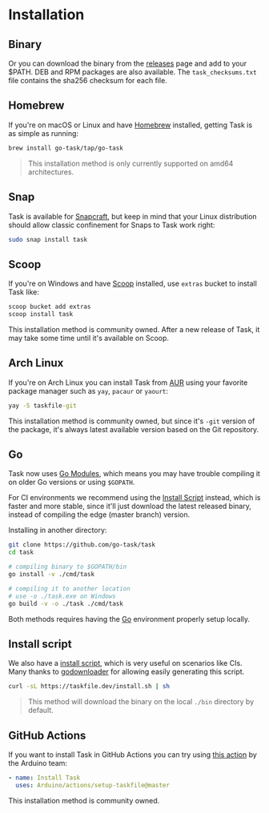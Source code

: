 # Installation

## Binary

Or you can download the binary from the [releases][releases] page and add to
your $PATH. DEB and RPM packages are also available.
The `task_checksums.txt` file contains the sha256 checksum for each file.

## Homebrew

If you're on macOS or Linux and have [Homebrew][homebrew] installed, getting
Task is as simple as running:

```bash
brew install go-task/tap/go-task
```

> This installation method is only currently supported on amd64 architectures.

## Snap

Task is available for [Snapcraft][snapcraft], but keep in mind that your
Linux distribution should allow classic confinement for Snaps to Task work
right:

```bash
sudo snap install task
```

## Scoop

If you're on Windows and have [Scoop][scoop] installed, use `extras` bucket
to install Task like:

```cmd
scoop bucket add extras
scoop install task
```

This installation method is community owned. After a new release of Task, it
may take some time until it's available on Scoop.

## Arch Linux

If you're on Arch Linux you can install Task from
[AUR](https://aur.archlinux.org/packages/taskfile-git) using your favorite
package manager such as `yay`, `pacaur` or `yaourt`:

```cmd
yay -S taskfile-git
```

This installation method is community owned, but since it's `-git` version of
the package, it's always latest available version based on the Git repository.

## Go

Task now uses [Go Modules](https://github.com/golang/go/wiki/Modules), which
means you may have trouble compiling it on older Go versions or using
`$GOPATH`.

For CI environments we recommend using the [Install Script](#install-script)
instead, which is faster and more stable, since it'll just download the latest
released binary, instead of compiling the edge (master branch) version.

Installing in another directory:

```bash
git clone https://github.com/go-task/task
cd task

# compiling binary to $GOPATH/bin
go install -v ./cmd/task

# compiling it to another location
# use -o ./task.exe on Windows
go build -v -o ./task ./cmd/task
```

Both methods requires having the [Go][go] environment properly setup locally.

## Install script

We also have a [install script][installscript], which is very useful on
scenarios like CIs. Many thanks to [godownloader][godownloader] for allowing
easily generating this script.

```bash
curl -sL https://taskfile.dev/install.sh | sh
```

> This method will download the binary on the local `./bin` directory by default.

## GitHub Actions

If you want to install Task in GitHub Actions you can try using
[this action](https://github.com/arduino/actions/tree/master/setup-taskfile)
by the Arduino team:

```yaml
- name: Install Task
  uses: Arduino/actions/setup-taskfile@master
```

This installation method is community owned.

[go]: https://golang.org/
[snapcraft]: https://snapcraft.io/
[homebrew]: https://brew.sh/
[installscript]: https://github.com/go-task/task/blob/master/install-task.sh
[releases]: https://github.com/go-task/task/releases
[godownloader]: https://github.com/goreleaser/godownloader
[scoop]: https://scoop.sh/
